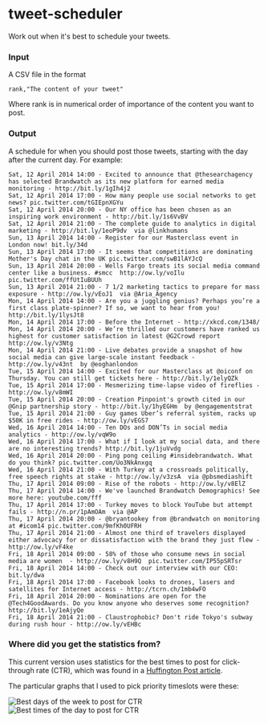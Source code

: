 tweet-scheduler
===============

Work out when it's best to schedule your tweets. 

### Input

A CSV file in the format

    rank,"The content of your tweet"
    
Where rank is in numerical order of importance of the content you want to post.

### Output

A schedule for when you should post those tweets, starting with the day after the current day. For example:
```
Sat, 12 April 2014 14:00 - Excited to announce that @thesearchagency has selected Brandwatch as its new platform for earned media monitoring - http://bit.ly/1gIh4j2
Sat, 12 April 2014 17:00 - How many people use social networks to get news? pic.twitter.com/tGIEpnXGYu
Sat, 12 April 2014 20:00 - Our NY office has been chosen as an inspiring work environment - http://bit.ly/1s6VvBV
Sat, 12 April 2014 21:00 - The complete guide to analytics in digital marketing - http://bit.ly/1eoP9dv  via @linkhumans
Sun, 13 April 2014 14:00 - Register for our Masterclass event in London now! bit.ly/34d
Sun, 13 April 2014 17:00 - It seems that competitions are dominating Mother's Day chat in the UK pic.twitter.com/swB1lAYJcQ
Sun, 13 April 2014 20:00 - Wells Fargo treats its social media command center like a business. #smcc  http://ow.ly/voIlu  pic.twitter.com/ffUtIuBUUh
Sun, 13 April 2014 21:00 - 7 1/2 marketing tactics to prepare for mass exposure - http://ow.ly/vEoJ1  via @Aria_Agency
Mon, 14 April 2014 14:00 - Are you a juggling genius? Perhaps you’re a first class plate-spinner? If so, we want to hear from you! http://bit.ly/1lysJt8
Mon, 14 April 2014 17:00 - Before the Internet - http://xkcd.com/1348/
Mon, 14 April 2014 20:00 - We’re thrilled our customers have ranked us highest for customer satisfaction in latest @G2Crowd report http://ow.ly/v3Ntg
Mon, 14 April 2014 21:00 - Live debates provide a snapshot of how social media can give large-scale instant feedback - http://ow.ly/v43nt  by @eoghanlondon
Tue, 15 April 2014 14:00 - Excited for our Masterclass at @oiconf on Thursday. You can still get tickets here - http://bit.ly/1elyQZk
Tue, 15 April 2014 17:00 - Mesmerizing time-lapse video of fireflies - http://ow.ly/v8mWI
Tue, 15 April 2014 20:00 - Creation Pinpoint's growth cited in our @Gnip partnership story - http://bit.ly/1hyEGHm  by @engagementstrat
Tue, 15 April 2014 21:00 - Guy games Uber’s referral system, racks up $50K in free rides - http://ow.ly/vEGS7
Wed, 16 April 2014 14:00 - Ten DOs and DON’Ts in social media analytics - http://ow.ly/vqW9o
Wed, 16 April 2014 17:00 - What if I look at my social data, and there are no interesting trends? http://bit.ly/1juVvdg
Wed, 16 April 2014 20:00 - Ping pong ceiling #insidebrandwatch. What do you think? pic.twitter.com/Uo3NkAnxgq
Wed, 16 April 2014 21:00 - With Turkey at a crossroads politically, free speech rights at stake - http://ow.ly/v3zsA  via @pbsmediashift
Thu, 17 April 2014 09:00 - Rise of the robots - http://ow.ly/v8ElZ
Thu, 17 April 2014 14:00 - We've launched Brandwatch Demographics! See more here: youtube.com/fff
Thu, 17 April 2014 17:00 - Turkey moves to block YouTube but attempt fails - http://n.pr/1pAmOAm  via @AP
Thu, 17 April 2014 20:00 - @bryantookey from @brandwatch on monitoring at #icom14 pic.twitter.com/9mfKh0UFRH
Thu, 17 April 2014 21:00 - Almost one third of travelers displayed either advocacy for or dissatisfaction with the brand they just flew -  http://ow.ly/vF4ke 
Fri, 18 April 2014 09:00 - 58% of those who consume news in social media are women  - http://ow.ly/v8H9Q  pic.twitter.com/IP55pSRTsr
Fri, 18 April 2014 14:00 - Check out our interview with our CEO: bit.ly/dwa
Fri, 18 April 2014 17:00 - Facebook looks to drones, lasers and satellites for Internet access - http://tcrn.ch/1mb4wFO
Fri, 18 April 2014 20:00 - Nominations are open for the @Tech4GoodAwards. Do you know anyone who deserves some recognition? http://bit.ly/1eAjyQe
Fri, 18 April 2014 21:00 - Claustrophobic? Don't ride Tokyo's subway during rush hour - http://ow.ly/vEHBc
```
### Where did you get the statistics from?

This current version uses statistics for the best times to post for click-through rate (CTR), which was found in a [Huffington Post article](http://www.huffingtonpost.com/belle-beth-cooper/a-scientific-guide-to-pos_b_4262571.html).

The particular graphs that I used to pick priority timeslots were these:

![Best days of the week to post for CTR](http://blog.bufferapp.com/wp-content/uploads/2013/08/Screen-Shot-2013-08-16-at-10.48.52-AM.png "Best days of the week to post for CTR")
![Best times of the day to post for CTR](http://blog.bufferapp.com/wp-content/uploads/2013/08/tweet-times.jpeg "Best times of the day to post for CTR")

